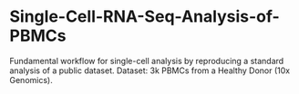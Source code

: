 # Single-Cell-RNA-Seq-Analysis-of-PBMCs
Fundamental workflow for single-cell analysis by reproducing a standard analysis of a public dataset. Dataset: 3k PBMCs from a Healthy Donor (10x Genomics).
